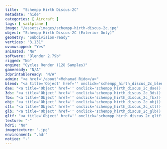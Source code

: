 ```yaml
---
title:  "Schempp Hirth Discus-2C"
metadate: "hide"
categories: [ Aircraft ]
tags: [ sailplane ]
image: "/assets/images/schempp-hirth-discus-2c.jpg"
object: "Schempp Hirth Discus-2C (Exterior Only)"
geometry: "Subdivision-ready"
vertices: "3,131"
uvunwrapped: "Yes"
animated: "No"
software: "Blender 2.79b"
rigged: "No"
engine: "Cycles Render (128 Samples)"
gameready: "N/A"
3dprintableready: "N/A"
admin: "<a href='/about'>Mohamad Rido</a>"
blend: "<a title='Object' href='' onclick='schempp_hirth_discus_2c_blend()' >.zip 504.6 kB</a>"
dae: "<a title='Object' href='' onclick='schempp_hirth_discus_2c_dae()' >.zip 159.3 kB</a>"
3ds: "<a title='Object' href='' onclick='schempp_hirth_discus_2c_3ds()' >.zip 86.2 kB</a>"
fbx: "<a title='Object' href='' onclick='schempp_hirth_discus_2c_fbx()' >.zip 173.9 kB</a>"
obj: "<a title='Object' href='' onclick='schempp_hirth_discus_2c_obj()' >.zip 113.6 kB</a>"
stl: "<a title='Object' href='' onclick='schempp_hirth_discus_2c_stl()' >.zip 125.6 kB</a>"
glb: "<a title='Object' href='' onclick='schempp_hirth_discus_2c_glb()' >.zip 100.3 kB</a>"
gltf: "<a title='Object' href='' onclick='schempp_hirth_discus_2c_gltf()' >.zip 110.5 kB</a>"
texture: "-"
hdri: "No"
imagetexture: ".jpg"
environment: ".hdr"
notice: "-"
---
```

